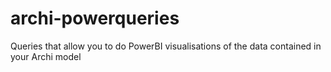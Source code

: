 # archi-powerqueries
Queries that allow you to do PowerBI visualisations of the data contained in your Archi model
